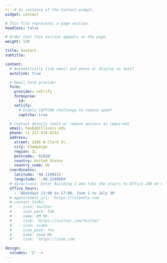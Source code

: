 ```yaml
---
<!--# An instance of the Contact widget.
widget: contact

# This file represents a page section.
headless: false

# Order that this section appears on the page.
weight: 130

title: Contact
subtitle:

content:
  # Automatically link email and phone or display as text?
  autolink: true

  # Email form provider
  form:
    provider: netlify
    formspree:
      id:
    netlify:
      # Enable CAPTCHA challenge to reduce spam?
      captcha: true

  # Contact details (edit or remove options as required)
  email: haob2@illinois.edu
  phone: +1 217-974-4233
  address:
    street: 1205 W Clark St.
    city: Champaign
    region: IL
    postcode: '61820'
    country: United States
    country_code: US
  coordinates:
    latitude: '40.1149215'
    longitude: '-88.2248604'
  # directions: Enter Building 1 and take the stairs to Office 200 on Floor 2
  office_hours:
    - 'Weekdays 13:00 to 17:00, June 1 to July 30'
  # appointment_url: 'https://calendly.com'
  # contact_links:
  #   - icon: twitter
  #     icon_pack: fab
  #     name: DM Me
  #     link: 'https://twitter.com/Twitter'
  #   - icon: video
  #     icon_pack: fas
  #     name: Zoom Me
  #     link: 'https://zoom.com'

design:
  columns: '2'-->
---
```

